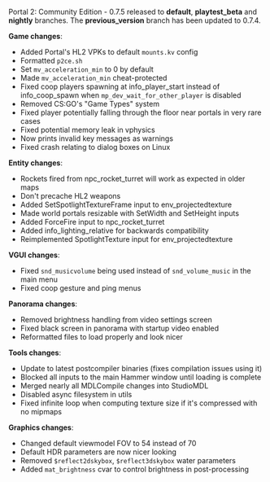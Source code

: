 Portal 2: Community Edition - 0.7.5 released to **default**, **playtest_beta** and **nightly** branches.
The **previous_version** branch has been updated to 0.7.4.

__Game changes__:
- Added Portal's HL2 VPKs to default `mounts.kv` config
- Formatted `p2ce.sh`
- Set `mv_acceleration_min` to 0 by default
- Made `mv_acceleration_min` cheat-protected
- Fixed coop players spawning at info_player_start instead of info_coop_spawn when `mp_dev_wait_for_other_player` is disabled
- Removed CS:GO's "Game Types" system
- Fixed player potentially falling through the floor near portals in very rare cases
- Fixed potential memory leak in vphysics
- Now prints invalid key messages as warnings
- Fixed crash relating to dialog boxes on Linux

__Entity changes__:
- Rockets fired from npc_rocket_turret will work as expected in older maps
- Don't precache HL2 weapons
- Added SetSpotlightTextureFrame input to env_projectedtexture
- Made world portals resizable with SetWidth and SetHeight inputs
- Added ForceFire input to npc_rocket_turret
- Added info_lighting_relative for backwards compatibility
- Reimplemented SpotlightTexture input for env_projectedtexture

__VGUI changes__:
- Fixed `snd_musicvolume` being used instead of `snd_volume_music` in the main menu
- Fixed coop gesture and ping menus

__Panorama changes__:
- Removed brightness handling from video settings screen
- Fixed black screen in panorama with startup video enabled
- Reformatted files to load properly and look nicer

__Tools changes__:
- Update to latest postcompiler binaries (fixes compilation issues using it)
- Blocked all inputs to the main Hammer window until loading is complete
- Merged nearly all MDLCompile changes into StudioMDL
- Disabled async filesystem in utils
- Fixed infinite loop when computing texture size if it's compressed with no mipmaps

__Graphics changes__:
- Changed default viewmodel FOV to 54 instead of 70
- Default HDR parameters are now nicer looking
- Removed `$reflect2dskybox`, `$reflect3dskybox` water parameters
- Added `mat_brightness` cvar to control brightness in post-processing
